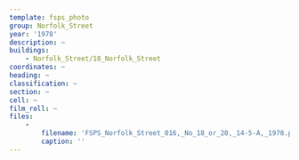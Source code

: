 ```yaml
---
template: fsps_photo
group: Norfolk_Street
year: '1978'
description: ~
buildings:
    - Norfolk_Street/18_Norfolk_Street
coordinates: ~
heading: ~
classification: ~
section: ~
cell: ~
film_roll: ~
files:
    -
        filename: 'FSPS_Norfolk_Street_016,_No_18_or_20,_14-5-A,_1978.png'
        caption: ''
---
```

